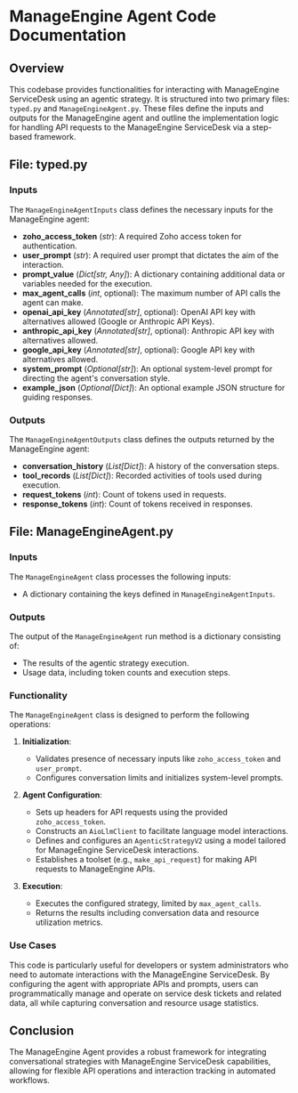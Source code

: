 # ManageEngine Agent Code Documentation

## Overview

This codebase provides functionalities for interacting with ManageEngine ServiceDesk using an agentic strategy. It is structured into two primary files: `typed.py` and `ManageEngineAgent.py`. These files define the inputs and outputs for the ManageEngine agent and outline the implementation logic for handling API requests to the ManageEngine ServiceDesk via a step-based framework.

## File: typed.py

### Inputs

The `ManageEngineAgentInputs` class defines the necessary inputs for the ManageEngine agent:

- **zoho_access_token** (*str*): A required Zoho access token for authentication.
- **user_prompt** (*str*): A required user prompt that dictates the aim of the interaction.
- **prompt_value** (*Dict[str, Any]*): A dictionary containing additional data or variables needed for the execution.
- **max_agent_calls** (*int*, optional): The maximum number of API calls the agent can make.
- **openai_api_key** (*Annotated[str]*, optional): OpenAI API key with alternatives allowed (Google or Anthropic API Keys).
- **anthropic_api_key** (*Annotated[str]*, optional): Anthropic API key with alternatives allowed.
- **google_api_key** (*Annotated[str]*, optional): Google API key with alternatives allowed.
- **system_prompt** (*Optional[str]*): An optional system-level prompt for directing the agent's conversation style.
- **example_json** (*Optional[Dict]*): An optional example JSON structure for guiding responses.

### Outputs

The `ManageEngineAgentOutputs` class defines the outputs returned by the ManageEngine agent:

- **conversation_history** (*List[Dict]*): A history of the conversation steps.
- **tool_records** (*List[Dict]*): Recorded activities of tools used during execution.
- **request_tokens** (*int*): Count of tokens used in requests.
- **response_tokens** (*int*): Count of tokens received in responses.

## File: ManageEngineAgent.py

### Inputs

The `ManageEngineAgent` class processes the following inputs:

- A dictionary containing the keys defined in `ManageEngineAgentInputs`.

### Outputs

The output of the `ManageEngineAgent` run method is a dictionary consisting of:

- The results of the agentic strategy execution.
- Usage data, including token counts and execution steps.

### Functionality

The `ManageEngineAgent` class is designed to perform the following operations:

1. **Initialization**: 
   - Validates presence of necessary inputs like `zoho_access_token` and `user_prompt`.
   - Configures conversation limits and initializes system-level prompts.

2. **Agent Configuration**:
   - Sets up headers for API requests using the provided `zoho_access_token`.
   - Constructs an `AioLlmClient` to facilitate language model interactions.
   - Defines and configures an `AgenticStrategyV2` using a model tailored for ManageEngine ServiceDesk interactions.
   - Establishes a toolset (e.g., `make_api_request`) for making API requests to ManageEngine APIs.

3. **Execution**:
   - Executes the configured strategy, limited by `max_agent_calls`.
   - Returns the results including conversation data and resource utilization metrics.

### Use Cases

This code is particularly useful for developers or system administrators who need to automate interactions with the ManageEngine ServiceDesk. By configuring the agent with appropriate APIs and prompts, users can programmatically manage and operate on service desk tickets and related data, all while capturing conversation and resource usage statistics.

## Conclusion

The ManageEngine Agent provides a robust framework for integrating conversational strategies with ManageEngine ServiceDesk capabilities, allowing for flexible API operations and interaction tracking in automated workflows.
